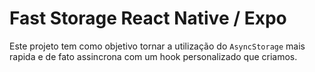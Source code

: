 # Fast Storage React Native / Expo
Este projeto tem como objetivo tornar a utilização do `AsyncStorage` mais rapida e de fato assincrona com um hook personalizado que criamos.
